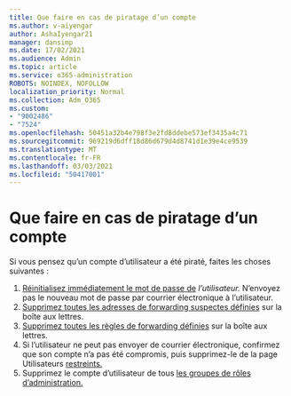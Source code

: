 ```yaml
---
title: Que faire en cas de piratage d’un compte
ms.author: v-aiyengar
author: AshaIyengar21
manager: dansimp
ms.date: 17/02/2021
ms.audience: Admin
ms.topic: article
ms.service: o365-administration
ROBOTS: NOINDEX, NOFOLLOW
localization_priority: Normal
ms.collection: Adm_O365
ms.custom:
- "9002486"
- "7524"
ms.openlocfilehash: 50451a32b4e798f3e2fd8ddebe573ef3435a4c71
ms.sourcegitcommit: 969219d6dff18d86d679d4d8741d1e39e4ce9539
ms.translationtype: MT
ms.contentlocale: fr-FR
ms.lasthandoff: 03/03/2021
ms.locfileid: "50417001"
---
```

# <a name="what-to-do-when-an-account-is-hacked"></a>Que faire en cas de piratage d’un compte

Si vous pensez qu’un compte d’utilisateur a été piraté, faites les choses suivantes :

1. [Réinitialisez immédiatement le mot de passe de](https://go.microsoft.com/fwlink/?linkid=2103704) *l’utilisateur.* N’envoyez pas le nouveau mot de passe par courrier électronique à l’utilisateur.
1. [Supprimez toutes les adresses de forwarding suspectes définies](https://go.microsoft.com/fwlink/?linkid=2103705) sur la boîte aux lettres.
1. [Supprimez toutes les règles de forwarding définies](https://go.microsoft.com/fwlink/?linkid=2103706) sur la boîte aux lettres.
1. Si l’utilisateur ne peut pas envoyer de courrier électronique, confirmez que son compte n’a pas été compromis, puis supprimez-le de la page Utilisateurs [restreints.](https://go.microsoft.com/fwlink/?linkid=2103706)
1. Supprimez le compte d’utilisateur de tous [les groupes de rôles d’administration.](https://go.microsoft.com/fwlink/?linkid=2092294)
